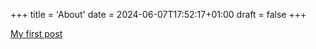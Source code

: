 +++
title = 'About'
date = 2024-06-07T17:52:17+01:00
draft = false
+++

[My first post](/posts/my-first-post)
